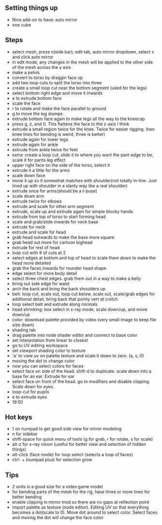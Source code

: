 ## Setting things up
- Nice add-on to have: auto mirror
- one cube

## Steps
- select mesh, press n(side bar), edit tab, auto mirror dropdown, select x and click auto mirror
- in edit mode, any changes in the mesh will be applied to the other side of the mesh across the y axis
- make a pelvis
- convert to torso by draggin face up
- add two loop cuts to split the torso into three
- create a small loop cut near the bottom segment (used for the legs)
- select bottom right edge and move it inwards
- e to extrude bottom face 
- scale the face
- r to rotate and make the face parallel to ground
- g to move the leg stumps
- extrude bottom face again to make legs all the way to the kneecap
- press g, z, and 0. This flattens the face to the z-axis I think
- extrude a small region twice for the knee. Twice for easier rigging. (two knee lines for bending is weird, three is better)
- extrude again for lower legs
- extrude again for ankle
- extrude from ankle twice for feet
- extra: create a loop cut, slide it to where you want the pant edge to be, scale it for pants leg effect
- upper right face on the side of the torso, select it
- extrude it a little for the arms
- scale down face
- move it up so it somewhat matches with shoulder(not totally in-line. Just lined up with shoulder in a slanty way like a real shoulder)
- extrude once for arms(should be a t-pose)
- scale down arm
- extrude twice for elbows
- extrude and scale for other arm segment
- extrude, scale up and extrude again for simple blocky hands
- extrude from top of torso to start forming head
- scale and grab/slide inwards for neck base
- extrude for neck
- extrude and scale for head
- grab head outwards to make the base more square
- grab head out more for cartoon bighead
- extrude for rest of head
- loop cut with # of cuts at 2
- select edges at bottom and top of head to scale them down to make the head more detailed
- grab the faces inwards for rounder head shape
- edge select for more body detail
- select three chest edges. grab them out in a way to make a belly
- bring out side edge for waist
- arch the back and bring the back shoulders up
- belt: loop cut, scale out, loop cut below, scale out, scale/grab edges for additional detail, bring back that pointy vert at crotch
- loop select belt and extrude along normals
- head shrinking: box select in x-ray mode, scale down/up, and move down/up
- color: download palette provided by video (very small image to keep file size down)
- shading tab
- drag palette into node shader editor and connect to base color
- set interpolation from linear to closest
- go to UV editing workspace
- set viewport shading color to texture
- 'a' to view uv on palette texture and scale it down to zero. (a, s, 0)
- moving the dot to change color
- now you can select colors for faces
- select face on side of the head. shift-d to duplicate. scale down into a base for an ear. Extrude for ear
- select face on front of the head. go to modifiers and disable clipping. Scale down for eyes. 
- loop-cut for pupils
- e to extrude eyes
- 19:50

## Hot keys
- 1 on numpad to get good side view for mirror modeling
- n for sidebar
- shift-space for quick menu of tools (g for grab, r for rotate, s for scale)
- alt-z for x-ray vision (useful for better view and selection of hidden things)
- alt-click (face mode) for loop select (selects a loop of faces)
- ctrl- + (numpad plus) for selection grow

## Tips
- 2 units is a good size for a video game model
- for bending parts of the mesh for the rig, have three or more lines for better bending
- enable clipping in mirror mod so there are no gaps at reflection point
- import palette as texture (node editor). Editing UV so that everything becomes a dot(scale to 0). Move dot around to select color. Select faces and moving the dot will change the face color
